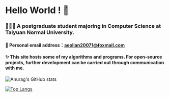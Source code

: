 
<!--
<a href="https://github.com/aeon20071/computer-vision-in-action">    
<img align="right" src="https://komarev.com/ghpvc/?username=aeon20071&label=Visitors&color=red&style=flat&logo=github" alt="gtihub-visitors" />
</a>
-->

# Hello World ! 🚀

### 👨🏻‍🎓 A postgraduate student majoring in Computer Science at Taiyuan Normal University.
#### 📮 Personal email address：aeolian20071@foxmail.com
#### ✨ This site hosts some of my algorithms and programs. For open-source projects, further development can be carried out through communication with me.

![Anurag's GitHub stats](https://github-readme-stats.vercel.app/api?username=aeon20071&theme=shadow_blue&show_icons=true&hide_border=true&count_private=true&line_height=28&card_width=500)

[![Top Langs](https://github-readme-stats.vercel.app/api/top-langs/?username=aeon20071&theme=shadow_blue&layout=compact&hide_border=true&count_private=true&card_width=500)](https://github.com/anuraghazra/github-readme-stats)

<!--
<a href="https://git.io/typing-svg"><img src="https://readme-typing-svg.herokuapp.com?font=Fira+Code&weight=600&size=21&duration=3000&pause=50&color=2E67D3&center=%E7%9C%9F&vCenter=%E7%9C%9F&multiline=true&repeat=%E5%81%87&random=%E5%81%87&width=500&height=75&lines=We+are+all+in+the+gutter%2C+;but+some+of+us+are+looking+at+the+stars." alt="Typing SVG" /></a>
-->

<!--

![Anurag's GitHub stats](https://github-readme-stats.vercel.app/api?username=aeon20071&theme=shadow_blue&show_icons=true&hide_border=true&locale=cn&count_private=true&line_height=28&card_width=500)

**aeon20071/aeon20071** is a ✨ _special_ ✨ repository because its `README.md` (this file) appears on your GitHub profile.

Here are some ideas to get you started:

- 🔭 I’m currently working on ...
- 🌱 I’m currently learning ...
- 👯 I’m looking to collaborate on ...
- 🤔 I’m looking for help with ...
- 💬 Ask me about ...
- 📫 How to reach me: ...
- 😄 Pronouns: ...
- ⚡ Fun fact: ...
-->
